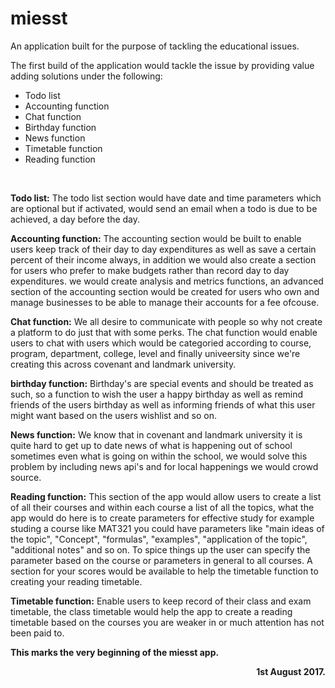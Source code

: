 # miesst
An application built for the purpose of tackling the educational issues.

The first build of the application would tackle the issue by providing value adding solutions under the following:
<ul>
<li>Todo list</li>
<li>Accounting function</li>
<li>Chat function</li>
<li>Birthday function</li>
<li>News function</li>
<li>Timetable function</li>
<li>Reading function</li>
</ul><br>

<b>Todo list:</b>
The todo list section would have date and time parameters which are optional but if activated, would send an email when a todo is due to be achieved, a day before the day.<br>

<b>Accounting function:</b>
The accounting section would be built to enable users keep track of their day to day expenditures as well as save a certain percent of their income always, in addition we would also create a section for users who prefer to make budgets rather than record day to day expenditures. we would create analysis and metrics functions, an advanced section of the accounting section would be created for users who own and manage businesses to be able to manage their accounts for a fee ofcouse.<br>

<b>Chat function:</b>
We all desire to communicate with people so why not create a platform to do just that with some perks. The chat function would enable users to chat with users which would be categoried according to course, program, department, college, level and finally univeersity since we're creating this across covenant and landmark university.<br>

<b>birthday function:</b>
Birthday's are special events and should be treated as such, so a function to wish the user a happy birthday as well as remind friends of the users birthday as well as informing friends of what this user might want based on the users wishlist and so on.<br>

<b>News function:</b>
We know that in covenant and landmark university it is quite hard to get up to date news of what is happening out of school sometimes even what is going on within the school, we would solve this problem by including news api's and for local happenings we would crowd source.<br>

<b>Reading function:</b>
This section of the app would allow users to create a list of all their courses and within each course a list of all the topics, what the app would do here is to create parameters for effective study for example studing a course like MAT321 you could have parameters like "main ideas of the topic", "Concept", "formulas", "examples", "application of the topic", "additional notes" and so on. To spice things up the user can specify the parameter based on the course or parameters in general to all courses. A section for your scores would be available to help the timetable function to creating your reading timetable.<br>

<b>Timetable function:</b>
Enable users to keep record of their class and exam timetable, the class timetable would help the app to create a reading timetable based on the courses you are weaker in or much attention has not been paid to.<br>

<b>This marks the very beginning of the miesst app.<br> <div align="right">1st August 2017.</div></b>
